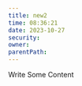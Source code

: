 ```yaml
---
title: new2
time: 08:36:21
date: 2023-10-27
security: 
owner: 
parentPath: 
---
```

Write Some Content